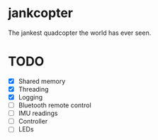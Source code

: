 # jankcopter
The jankest quadcopter the world has ever seen.

# TODO
- [x] Shared memory
- [x] Threading
- [x] Logging
- [ ] Bluetooth remote control
- [ ] IMU readings
- [ ] Controller
- [ ] LEDs
